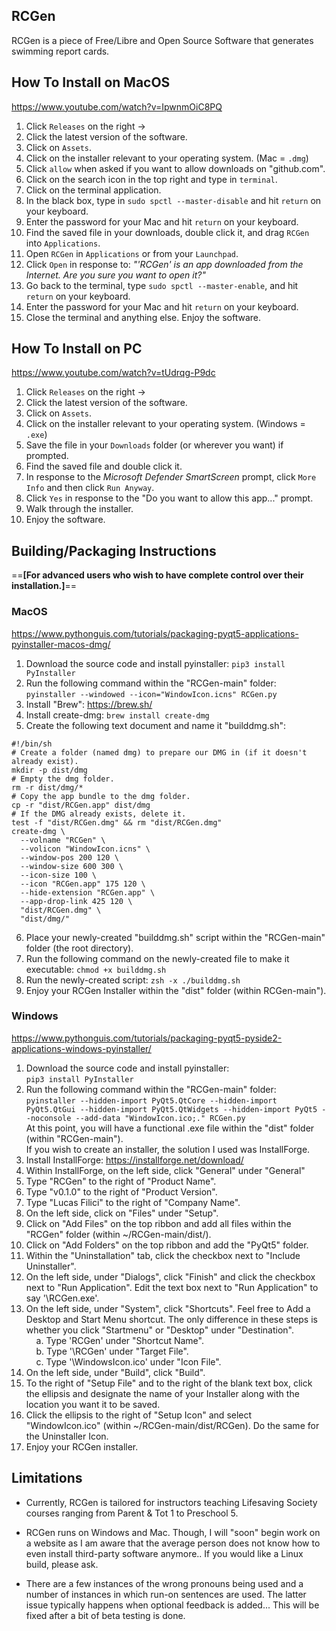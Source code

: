 ## RCGen
RCGen is a piece of Free/Libre and Open Source Software that generates swimming report cards.

## How To Install on MacOS
https://www.youtube.com/watch?v=IpwnmOiC8PQ
1. Click `Releases` on the right ->
2. Click the latest version of the software.
3. Click on `Assets`.
4. Click on the installer relevant to your operating system.
  (Mac = `.dmg`)
5. Click `allow` when asked if you want to allow downloads on "github.com".
6. Click on the search icon in the top right and type in `terminal`.
7. Click on the terminal application.
8. In the black box, type in `sudo spctl --master-disable` and hit `return` on your keyboard.
9. Enter the password for your Mac and hit `return` on your keyboard.
9. Find the saved file in your downloads, double click it, and drag `RCGen` into `Applications`.
10. Open `RCGen` in `Applications` or from your `Launchpad`.
11. Click `Open` in response to: _"'RCGen' is an app downloaded from the Internet. Are you sure you want to open it?"_
12. Go back to the terminal, type `sudo spctl --master-enable`, and hit `return` on your keyboard.
13. Enter the password for your Mac and hit `return` on your keyboard.
14. Close the terminal and anything else. Enjoy the software.

## How To Install on PC
https://www.youtube.com/watch?v=tUdrqg-P9dc
1. Click `Releases` on the right ->
2. Click the latest version of the software.
3. Click on `Assets`.
4. Click on the installer relevant to your operating system.
  (Windows = `.exe`)
5. Save the file in your `Downloads` folder (or wherever you want) if prompted.
6. Find the saved file and double click it.
7. In response to the _Microsoft Defender SmartScreen_ prompt, click `More Info` and then click `Run Anyway`.
8. Click `Yes` in response to the "Do you want to allow this app..." prompt.
9. Walk through the installer.
10. Enjoy the software.

## Building/Packaging Instructions
==**[For advanced users who wish to have complete control over their installation.]**==

  ### MacOS
  https://www.pythonguis.com/tutorials/packaging-pyqt5-applications-pyinstaller-macos-dmg/
1. Download the source code and install pyinstaller:
  `pip3 install PyInstaller`
2. Run the following command within the "RCGen-main" folder:
  `pyinstaller --windowed --icon="WindowIcon.icns" RCGen.py`
3. Install "Brew": https://brew.sh/
4. Install create-dmg:
`brew install create-dmg`
5. Create the following text document and name it "builddmg.sh":
```
#!/bin/sh
# Create a folder (named dmg) to prepare our DMG in (if it doesn't already exist).
mkdir -p dist/dmg
# Empty the dmg folder.
rm -r dist/dmg/*
# Copy the app bundle to the dmg folder.
cp -r "dist/RCGen.app" dist/dmg
# If the DMG already exists, delete it.
test -f "dist/RCGen.dmg" && rm "dist/RCGen.dmg"
create-dmg \
  --volname "RCGen" \
  --volicon "WindowIcon.icns" \
  --window-pos 200 120 \
  --window-size 600 300 \
  --icon-size 100 \
  --icon "RCGen.app" 175 120 \
  --hide-extension "RCGen.app" \
  --app-drop-link 425 120 \
  "dist/RCGen.dmg" \
  "dist/dmg/"
```
6. Place your newly-created "builddmg.sh" script within the "RCGen-main" folder (the root directory).
7. Run the following command on the newly-created file to make it executable: `chmod +x builddmg.sh`
8. Run the newly-created script: `zsh -x ./builddmg.sh`
9. Enjoy your RCGen Installer within the "dist" folder (within RCGen-main").

  ### Windows
  https://www.pythonguis.com/tutorials/packaging-pyqt5-pyside2-applications-windows-pyinstaller/
1. Download the source code and install pyinstaller:\
  `pip3 install PyInstaller`
2. Run the following command within the "RCGen-main" folder:\
  `pyinstaller --hidden-import PyQt5.QtCore --hidden-import PyQt5.QtGui --hidden-import PyQt5.QtWidgets --hidden-import PyQt5 --noconsole --add-data "WindowIcon.ico;." RCGen.py`\
  At this point, you will have a functional .exe file within the "dist" folder (within "RCGen-main").\
  If you wish to create an installer, the solution I used was InstallForge.
4. Install InstallForge: https://installforge.net/download/
5. Within InstallForge, on the left side, click "General" under "General"
6. Type "RCGen" to the right of "Product Name".
7. Type "v0.1.0" to the right of "Product Version".
8. Type "Lucas Filici" to the right of "Company Name".
9. On the left side, click on "Files" under "Setup".
10. Click on "Add Files" on the top ribbon and add all files within the "RCGen" folder (within ~/RCGen-main/dist/).
11. Click on "Add Folders" on the top ribbon and add the "PyQt5" folder.
12. Within the "Uninstallation" tab, click the checkbox next to "Include Uninstaller".
13. On the left side, under "Dialogs", click "Finish" and click the checkbox next to "Run Application". Edit the text box next to "Run Application" to say '<InstallPath>\RCGen.exe'.
14. On the left side, under "System", click "Shortcuts". Feel free to Add a Desktop and Start Menu shortcut. The only difference in these steps is whether you click "Startmenu" or "Desktop" under "Destination".\
&nbsp;&nbsp;&nbsp;&nbsp;a. Type 'RCGen' under "Shortcut Name".\
&nbsp;&nbsp;&nbsp;&nbsp;b. Type '<InstallPath>\RCGen' under "Target File".\
&nbsp;&nbsp;&nbsp;&nbsp;c. Type '<InstallPath>\WindowsIcon.ico' under "Icon File".
15. On the left side, under "Build", click "Build".
16. To the right of "Setup File" and to the right of the blank text box, click the ellipsis and designate the name of your Installer along with the location you want it to be saved.
17. Click the ellipsis to the right of "Setup Icon" and select "WindowIcon.ico" (within ~/RCGen-main/dist/RCGen). Do the same for the Uninstaller Icon.
18. Enjoy your RCGen installer.

## Limitations

- Currently, RCGen is tailored for instructors teaching Lifesaving Society courses ranging from Parent & Tot 1 to Preschool 5.

- RCGen runs on Windows and Mac. Though, I will "soon" begin work on a website as I am aware that the average person does not know how to even install third-party software anymore.. If you would like a Linux build, please ask.

- There are a few instances of the wrong pronouns being used and a number of instances in which run-on sentences are used. The latter issue typically happens when optional feedback is added... This will be fixed after a bit of beta testing is done.
